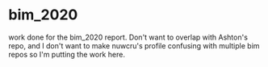 # bim_2020
work done for the bim_2020 report. Don't want to overlap with Ashton's repo, and I don't want to make nuwcru's profile confusing with multiple bim repos so I'm putting the work here.
